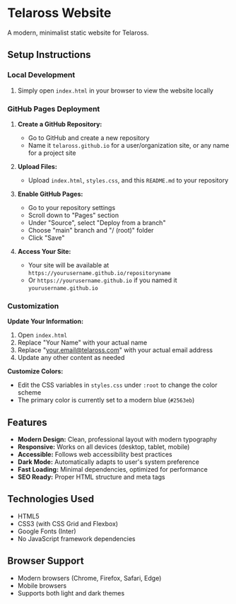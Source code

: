 # Telaross Website

A modern, minimalist static website for Telaross.

## Setup Instructions

### Local Development

1. Simply open `index.html` in your browser to view the website locally

### GitHub Pages Deployment

1. **Create a GitHub Repository:**

   - Go to GitHub and create a new repository
   - Name it `telaross.github.io` for a user/organization site, or any name for a project site

2. **Upload Files:**

   - Upload `index.html`, `styles.css`, and this `README.md` to your repository

3. **Enable GitHub Pages:**

   - Go to your repository settings
   - Scroll down to "Pages" section
   - Under "Source", select "Deploy from a branch"
   - Choose "main" branch and "/ (root)" folder
   - Click "Save"

4. **Access Your Site:**
   - Your site will be available at `https://yourusername.github.io/repositoryname`
   - Or `https://yourusername.github.io` if you named it `yourusername.github.io`

### Customization

**Update Your Information:**

1. Open `index.html`
2. Replace "Your Name" with your actual name
3. Replace "your.email@telaross.com" with your actual email address
4. Update any other content as needed

**Customize Colors:**

- Edit the CSS variables in `styles.css` under `:root` to change the color scheme
- The primary color is currently set to a modern blue (`#2563eb`)

## Features

- **Modern Design:** Clean, professional layout with modern typography
- **Responsive:** Works on all devices (desktop, tablet, mobile)
- **Accessible:** Follows web accessibility best practices
- **Dark Mode:** Automatically adapts to user's system preference
- **Fast Loading:** Minimal dependencies, optimized for performance
- **SEO Ready:** Proper HTML structure and meta tags

## Technologies Used

- HTML5
- CSS3 (with CSS Grid and Flexbox)
- Google Fonts (Inter)
- No JavaScript framework dependencies

## Browser Support

- Modern browsers (Chrome, Firefox, Safari, Edge)
- Mobile browsers
- Supports both light and dark themes
